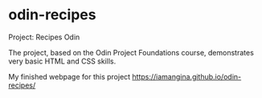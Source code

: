 # odin-recipes
Project: Recipes Odin

The project, based on the Odin Project Foundations course, demonstrates very basic HTML and CSS skills. 

My finished webpage for this project https://iamangina.github.io/odin-recipes/
